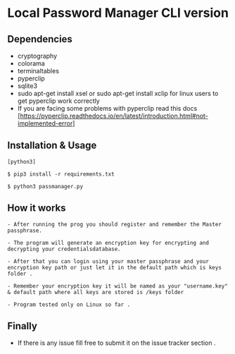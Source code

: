 # Local Password Manager CLI version 

## Dependencies 

- cryptography 
- colorama  
- terminaltables
- pyperclip 
- sqlite3 
- sudo apt-get install xsel or sudo apt-get install xclip for linux users to get pyperclip work correctly
- If you are facing some problems with pyperclip read this docs [https://pyperclip.readthedocs.io/en/latest/introduction.html#not-implemented-error]

## Installation & Usage 

```
[python3] 

$ pip3 install -r requirements.txt 

$ python3 passmanager.py 

```
## How it works 

```
- After running the prog you should register and remember the Master passphrase.

- The program will generate an encryption key for encrypting and decrypting your credentialsdatabase. 

- After that you can login using your master passphrase and your encryption key path or just let it in the default path which is keys folder . 

- Remember your encryption key it will be named as your "username.key" & default path where all keys are stored is /keys folder 

- Program tested only on Linux so far . 

```
## Finally 

- If there is any issue fill free to submit it on the issue tracker section . 



